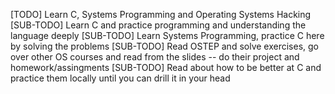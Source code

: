 [TODO] Learn C, Systems Programming and Operating Systems Hacking
  [SUB-TODO] Learn C and practice programming and understanding the language deeply
  [SUB-TODO] Learn Systems Programming, practice C here by solving the problems 
  [SUB-TODO] Read OSTEP and solve exercises, go over other OS courses and read from the slides -- do their project and homework/assingments
[SUB-TODO] Read about how to be better at C and practice them locally until you can drill it in your head 
